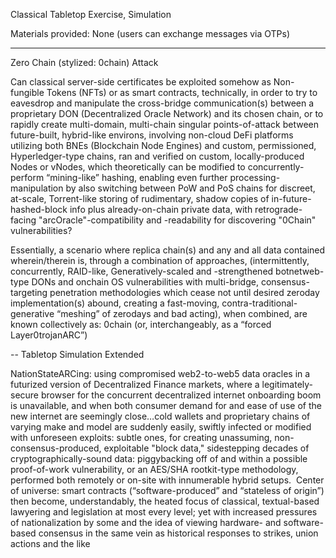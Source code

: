 Classical Tabletop Exercise, Simulation

Materials provided: None (users can exchange messages via OTPs)

-------------

Zero Chain (stylized: 0chain) Attack

Can classical server-side certificates be exploited somehow as Non-fungible Tokens (NFTs) or as smart contracts, technically, in order to try to eavesdrop and manipulate the cross-bridge communication(s) between a proprietary DON (Decentralized Oracle Network) and its chosen chain, or to rapidly create multi-domain, multi-chain singular points-of-attack between future-built, hybrid-like environs, involving non-cloud DeFi platforms utilizing both BNEs (Blockchain Node Engines) and custom, permissioned, Hyperledger-type chains, ran and verified on custom, locally-produced Nodes or vNodes, which theoretically can be modified to concurrently-perform “mining-like” hashing, enabling even further processing-manipulation by also switching between PoW and PoS chains for discreet, at-scale, Torrent-like storing of rudimentary, shadow copies of in-future-hashed-block info plus already-on-chain private data, with retrograde-facing "arcOracle"-compatibility and -readability for discovering "0Chain" vulnerabilities?

Essentially, a scenario where replica chain(s) and any and all data contained wherein/therein is, through a combination of approaches, (intermittently, concurrently, RAID-like, Generatively-scaled and -strengthened botnetweb-type DONs and onchain OS vulnerabilities with multi-bridge, consensus-targeting penetration methodologies which cease not until desired zeroday implementation(s) abound, creating a fast-moving, contra-traditional-generative “meshing” of zerodays and bad acting), when combined, are known collectively as: 0chain (or, interchangeably, as a “forced Layer0trojanARC”)


-- Tabletop Simulation Extended

NationStateARCing: using compromised web2-to-web5 data oracles in a futurized version of Decentralized Finance markets, where a legitimately-secure browser for the concurrent decentralized internet onboarding boom is unavailable, and when both consumer demand for and ease of use of the new internet are seemingly close…cold wallets and proprietary chains of varying make and model are suddenly easily, swiftly infected or modified with unforeseen exploits: subtle ones, for creating unassuming, non-consensus-produced, exploitable "block data," sidestepping decades of cryptographically-sound data: piggybacking off of and within a possible proof-of-work vulnerability, or an AES/SHA rootkit-type methodology, performed both remotely or on-site with innumerable hybrid setups.  Center of universe: smart contracts (“software-produced” and “stateless of origin”) then become, understandably, the heated focus of classical, textual-based lawyering and legislation at most every level; yet with increased pressures of nationalization by some and the idea of viewing hardware- and software-based consensus in the same vein as historical responses to strikes, union actions and the like
